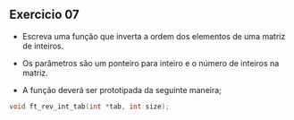 ##                        Exercicio 07

- Escreva uma função que inverta a ordem dos elementos de uma matriz de inteiros.

- Os parâmetros são um ponteiro para inteiro e o número de inteiros na matriz.

- A função deverá ser prototipada da seguinte maneira;

```c
void ft_rev_int_tab(int *tab, int size);
```
